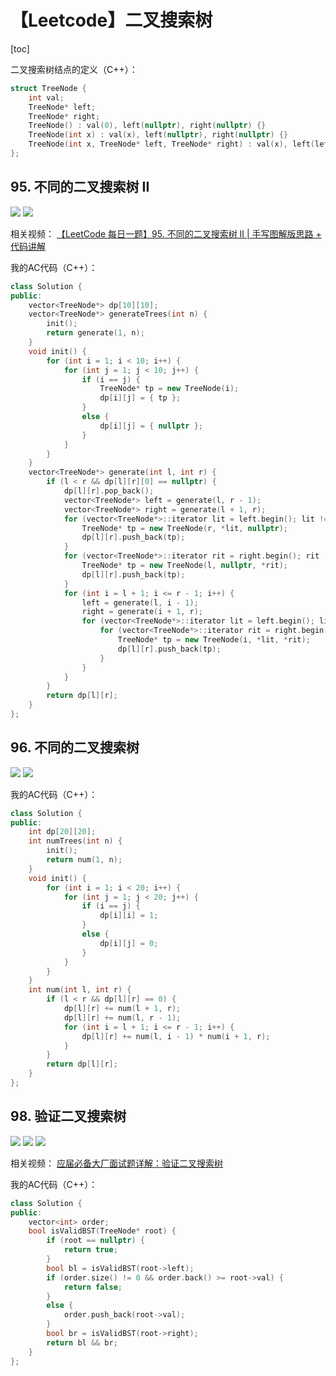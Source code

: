 # 【Leetcode】二叉搜索树



[toc]



二叉搜索树结点的定义（C++）：

```c++
struct TreeNode {
	int val;
	TreeNode* left;
	TreeNode* right;
	TreeNode() : val(0), left(nullptr), right(nullptr) {}
	TreeNode(int x) : val(x), left(nullptr), right(nullptr) {}
	TreeNode(int x, TreeNode* left, TreeNode* right) : val(x), left(left), right(right) {}
};
```



## 95. 不同的二叉搜索树 II

![](D:\Notes\Leetcode\Leetcode.assets\95-1.png)
![](D:\Notes\Leetcode\Leetcode.assets\95-2.png)

相关视频：
[【LeetCode 每日一题】95. 不同的二叉搜索树 II | 手写图解版思路 + 代码讲解](https://www.bilibili.com/video/BV1LZ4y127cJ)

我的AC代码（C++）：

```c++
class Solution {
public:
	vector<TreeNode*> dp[10][10];
	vector<TreeNode*> generateTrees(int n) {
		init();
		return generate(1, n);
	}
	void init() {
		for (int i = 1; i < 10; i++) {
			for (int j = 1; j < 10; j++) {
				if (i == j) {
					TreeNode* tp = new TreeNode(i);
					dp[i][j] = { tp };
				}
				else {
					dp[i][j] = { nullptr };
				}
			}
		}
	}
	vector<TreeNode*> generate(int l, int r) {
		if (l < r && dp[l][r][0] == nullptr) {
			dp[l][r].pop_back();
			vector<TreeNode*> left = generate(l, r - 1);
			vector<TreeNode*> right = generate(l + 1, r);
			for (vector<TreeNode*>::iterator lit = left.begin(); lit != left.end(); lit++) {
				TreeNode* tp = new TreeNode(r, *lit, nullptr);
				dp[l][r].push_back(tp);
			}
			for (vector<TreeNode*>::iterator rit = right.begin(); rit != right.end(); rit++) {
				TreeNode* tp = new TreeNode(l, nullptr, *rit);
				dp[l][r].push_back(tp);
			}
			for (int i = l + 1; i <= r - 1; i++) {
				left = generate(l, i - 1);
				right = generate(i + 1, r);
				for (vector<TreeNode*>::iterator lit = left.begin(); lit != left.end(); lit++) {
					for (vector<TreeNode*>::iterator rit = right.begin(); rit != right.end(); rit++) {
						TreeNode* tp = new TreeNode(i, *lit, *rit);
						dp[l][r].push_back(tp);
					}
				}
			}
		}
		return dp[l][r];
	}
};
```



## 96. 不同的二叉搜索树

![](D:\Notes\Leetcode\Leetcode.assets\96-1.png)
![](D:\Notes\Leetcode\Leetcode.assets\96-2.png)

我的AC代码（C++）：

```c++
class Solution {
public:
	int dp[20][20];
	int numTrees(int n) {
		init();
		return num(1, n);
	}
	void init() {
		for (int i = 1; i < 20; i++) {
			for (int j = 1; j < 20; j++) {
				if (i == j) {
					dp[i][i] = 1;
				}
				else {
					dp[i][j] = 0;
				}
			}
		}
	}
	int num(int l, int r) {
		if (l < r && dp[l][r] == 0) {
			dp[l][r] += num(l + 1, r);
			dp[l][r] += num(l, r - 1);
			for (int i = l + 1; i <= r - 1; i++) {
				dp[l][r] += num(l, i - 1) * num(i + 1, r);
			}
		}
		return dp[l][r];
	}
};
```



## 98. 验证二叉搜索树

![](D:\Notes\Leetcode\Leetcode.assets\98-1.png)
![](D:\Notes\Leetcode\Leetcode.assets\98-2.png)
![](D:\Notes\Leetcode\Leetcode.assets\98-3.png)

相关视频：
[应届必备大厂面试题详解：验证二叉搜索树](https://www.bilibili.com/video/BV1c3411W7uX)

我的AC代码（C++）：

```c++
class Solution {
public:
	vector<int> order;
	bool isValidBST(TreeNode* root) {
		if (root == nullptr) {
			return true;
		}
		bool bl = isValidBST(root->left);
		if (order.size() != 0 && order.back() >= root->val) {
			return false;
		}
		else {
			order.push_back(root->val);
		}
		bool br = isValidBST(root->right);
		return bl && br;
	}
};
```

